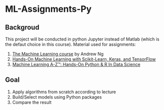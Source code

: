 # ML-Assignments-Py
## Backgroud
  This project will be conducted in python Jupyter instead of Matlab (which is the defaut choice in this course). Material used for assignments:
  1. [The Machine Learning course](https://www.coursera.org/learn/machine-learning) by Andrew Ng 
  2. [Hands-On Machine Learning with Scikit-Learn, Keras, and TensorFlow](https://www.oreilly.com/library/view/hands-on-machine-learning/9781492032632/)
  3. [Machine Learning A-Z™: Hands-On Python & R In Data Science](https://www.udemy.com/course/machinelearning/)
  
## Goal
  1. Apply algorithms from scratch according to lecture
  2. Build/Select models using Python packages
  3. Compare the result
